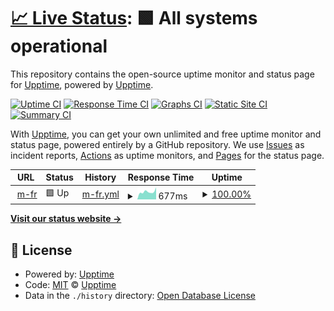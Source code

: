 # [📈 Live Status](https://upptime.github.io/upptime): <!--live status--> **🟩 All systems operational**

This repository contains the open-source uptime monitor and status page for [Upptime](https://upptime.js.org), powered by [Upptime](https://github.com/upptime/upptime).

[![Uptime CI](https://github.com/koj-co/upptime/workflows/Uptime%20CI/badge.svg)](https://github.com/koj-co/upptime/actions?query=workflow%3A%22Uptime+CI%22)
[![Response Time CI](https://github.com/koj-co/upptime/workflows/Response%20Time%20CI/badge.svg)](https://github.com/koj-co/upptime/actions?query=workflow%3A%22Response+Time+CI%22)
[![Graphs CI](https://github.com/koj-co/upptime/workflows/Graphs%20CI/badge.svg)](https://github.com/koj-co/upptime/actions?query=workflow%3A%22Graphs+CI%22)
[![Static Site CI](https://github.com/koj-co/upptime/workflows/Static%20Site%20CI/badge.svg)](https://github.com/koj-co/upptime/actions?query=workflow%3A%22Static+Site+CI%22)
[![Summary CI](https://github.com/koj-co/upptime/workflows/Summary%20CI/badge.svg)](https://github.com/koj-co/upptime/actions?query=workflow%3A%22Summary+CI%22)

With [Upptime](https://upptime.js.org), you can get your own unlimited and free uptime monitor and status page, powered entirely by a GitHub repository. We use [Issues](https://github.com/upptime/upptime/issues) as incident reports, [Actions](https://github.com/m-fr/upptime/actions) as uptime monitors, and [Pages](https://upptime.github.io/upptime) for the status page.

<!--start: status pages-->
<!-- This summary is generated by Upptime (https://github.com/upptime/upptime) -->
<!-- Do not edit this manually, your changes will be overwritten -->
<!-- prettier-ignore -->
| URL | Status | History | Response Time | Uptime |
| --- | ------ | ------- | ------------- | ------ |
| <img alt="" src="https://icons.duckduckgo.com/ip3/www.m-fr.cz.ico" height="13"> [m-fr](https://www.m-fr.cz) | 🟩 Up | [m-fr.yml](https://github.com/m-fr/upptime/commits/HEAD/history/m-fr.yml) | <details><summary><img alt="Response time graph" src="./graphs/m-fr/response-time-week.png" height="20"> 677ms</summary><br><a href="https://status.m-fr.cz/history/m-fr"><img alt="Response time 711" src="https://img.shields.io/endpoint?url=https%3A%2F%2Fraw.githubusercontent.com%2Fm-fr%2Fupptime%2FHEAD%2Fapi%2Fm-fr%2Fresponse-time.json"></a><br><a href="https://status.m-fr.cz/history/m-fr"><img alt="24-hour response time 1023" src="https://img.shields.io/endpoint?url=https%3A%2F%2Fraw.githubusercontent.com%2Fm-fr%2Fupptime%2FHEAD%2Fapi%2Fm-fr%2Fresponse-time-day.json"></a><br><a href="https://status.m-fr.cz/history/m-fr"><img alt="7-day response time 677" src="https://img.shields.io/endpoint?url=https%3A%2F%2Fraw.githubusercontent.com%2Fm-fr%2Fupptime%2FHEAD%2Fapi%2Fm-fr%2Fresponse-time-week.json"></a><br><a href="https://status.m-fr.cz/history/m-fr"><img alt="30-day response time 824" src="https://img.shields.io/endpoint?url=https%3A%2F%2Fraw.githubusercontent.com%2Fm-fr%2Fupptime%2FHEAD%2Fapi%2Fm-fr%2Fresponse-time-month.json"></a><br><a href="https://status.m-fr.cz/history/m-fr"><img alt="1-year response time 753" src="https://img.shields.io/endpoint?url=https%3A%2F%2Fraw.githubusercontent.com%2Fm-fr%2Fupptime%2FHEAD%2Fapi%2Fm-fr%2Fresponse-time-year.json"></a></details> | <details><summary><a href="https://status.m-fr.cz/history/m-fr">100.00%</a></summary><a href="https://status.m-fr.cz/history/m-fr"><img alt="All-time uptime 99.98%" src="https://img.shields.io/endpoint?url=https%3A%2F%2Fraw.githubusercontent.com%2Fm-fr%2Fupptime%2FHEAD%2Fapi%2Fm-fr%2Fuptime.json"></a><br><a href="https://status.m-fr.cz/history/m-fr"><img alt="24-hour uptime 100.00%" src="https://img.shields.io/endpoint?url=https%3A%2F%2Fraw.githubusercontent.com%2Fm-fr%2Fupptime%2FHEAD%2Fapi%2Fm-fr%2Fuptime-day.json"></a><br><a href="https://status.m-fr.cz/history/m-fr"><img alt="7-day uptime 100.00%" src="https://img.shields.io/endpoint?url=https%3A%2F%2Fraw.githubusercontent.com%2Fm-fr%2Fupptime%2FHEAD%2Fapi%2Fm-fr%2Fuptime-week.json"></a><br><a href="https://status.m-fr.cz/history/m-fr"><img alt="30-day uptime 100.00%" src="https://img.shields.io/endpoint?url=https%3A%2F%2Fraw.githubusercontent.com%2Fm-fr%2Fupptime%2FHEAD%2Fapi%2Fm-fr%2Fuptime-month.json"></a><br><a href="https://status.m-fr.cz/history/m-fr"><img alt="1-year uptime 100.00%" src="https://img.shields.io/endpoint?url=https%3A%2F%2Fraw.githubusercontent.com%2Fm-fr%2Fupptime%2FHEAD%2Fapi%2Fm-fr%2Fuptime-year.json"></a></details>

<!--end: status pages-->

[**Visit our status website →**](https://upptime.github.io/upptime)

## 📄 License

- Powered by: [Upptime](https://github.com/upptime/upptime)
- Code: [MIT](./LICENSE) © [Upptime](https://upptime.js.org)
- Data in the `./history` directory: [Open Database License](https://opendatacommons.org/licenses/odbl/1-0/)

